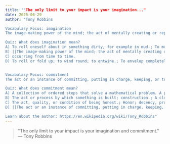 ```yaml
---
title: ""The only limit to your impact is your imagination..."
date: 2025-06-29
author: "Tony Robbins

Vocabulary Focus: imagination
The image-making power of the mind; the act of mentally creating or reproducing an object not previously perceived; the ability to create such images.; Particularly, construction of false images; fantasizing.

Quiz: What does imagination mean?
A) To roll oneself about in something dirty, for example in mud.; To move lazily or heavily in any medium.
B) ||The image-making power of the mind; the act of mentally creating or reproducing an object not previously perceived; the ability to create such images.; Particularly, construction of false images; fantasizing.||
C) occurring from time to time.
D) To roll or fold up; to wind round; to entwine.; To envelop completely; to surround; to cover; to hide.


Vocabulary Focus: commitment
The act or an instance of committing, putting in charge, keeping, or trust, especially:; Promise or agreement to do something in the future, especially:

Quiz: What does commitment mean?
A) A collection of ordered steps that solve a mathematical problem. A precise step-by-step plan for a computational procedure that possibly begins with an input value and yields an output value in a finite number of steps.; Calculation with Arabic numerals; algorism.
B) The act or process by which something is built; construction.; A closed structure with walls and a roof.
C) The act, quality, or condition of being honest.; Honor; decency, propriety.
D) ||The act or an instance of committing, putting in charge, keeping, or trust, especially:; Promise or agreement to do something in the future, especially:||

Learn about the author: https://en.wikipedia.org/wiki/Tony_Robbins"
---
```


> "The only limit to your impact is your imagination and commitment." — Tony Robbins
